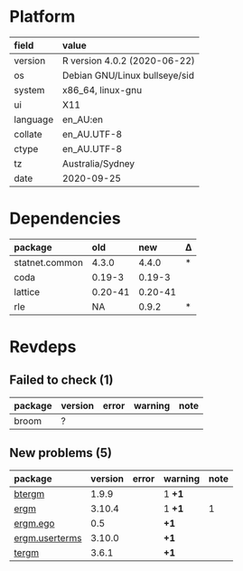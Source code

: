 # Platform

|field    |value                         |
|:--------|:-----------------------------|
|version  |R version 4.0.2 (2020-06-22)  |
|os       |Debian GNU/Linux bullseye/sid |
|system   |x86_64, linux-gnu             |
|ui       |X11                           |
|language |en_AU:en                      |
|collate  |en_AU.UTF-8                   |
|ctype    |en_AU.UTF-8                   |
|tz       |Australia/Sydney              |
|date     |2020-09-25                    |

# Dependencies

|package        |old     |new     |Δ  |
|:--------------|:-------|:-------|:--|
|statnet.common |4.3.0   |4.4.0   |*  |
|coda           |0.19-3  |0.19-3  |   |
|lattice        |0.20-41 |0.20-41 |   |
|rle            |NA      |0.9.2   |*  |

# Revdeps

## Failed to check (1)

|package |version |error |warning |note |
|:-------|:-------|:-----|:-------|:----|
|broom   |?       |      |        |     |

## New problems (5)

|package                                     |version |error |warning  |note |
|:-------------------------------------------|:-------|:-----|:--------|:----|
|[btergm](problems.md#btergm)                |1.9.9   |      |1 __+1__ |     |
|[ergm](problems.md#ergm)                    |3.10.4  |      |1 __+1__ |1    |
|[ergm.ego](problems.md#ergmego)             |0.5     |      |__+1__   |     |
|[ergm.userterms](problems.md#ergmuserterms) |3.10.0  |      |__+1__   |     |
|[tergm](problems.md#tergm)                  |3.6.1   |      |__+1__   |     |

